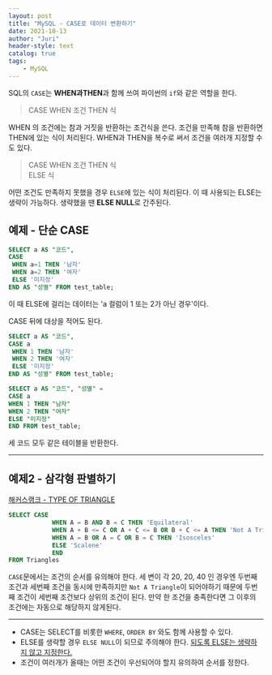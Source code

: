 ```yaml
---
layout: post
title: "MySQL - CASE로 데이터 변환하기"
date: 2021-10-13
author: "Juri"
header-style: text
catalog: true
tags:
    - MySQL
---
```

SQL의 `CASE`는 **WHEN과THEN**과 함께 쓰여 파이썬의 `if`와 같은 역할을 한다. 

> CASE WHEN 조건 THEN 식

WHEN 의 조건에는 참과 거짓을 반환하는 조건식을 쓴다. 조건을 만족해 참을 반환하면 THEN에 있는 식이 처리된다. WHEN과 THEN을 복수로 써서 조건을 여러개 지정할 수도 있다.<br>

> CASE WHEN 조건 THEN 식<br>
> ELSE 식

어떤 조건도 만족하지 못했을 경우 `ELSE`에 있는 식이 처리된다. 이 때 사용되는 ELSE는 생략이 가능하다. 생략했을 땐 **ELSE NULL**로 간주된다. 

## 예제 - 단순 CASE

```sql
SELECT a AS "코드",
CASE
 WHEN a=1 THEN '남자'
 WHEN a=2 THEN '여자'
 ELSE '미지정'
END AS "성별" FROM test_table;
```

이 때 ELSE에 걸리는 데이터는 'a 컬럼이 1 또는 2가 아닌 경우'이다. <br>

CASE 뒤에 대상을 적어도 된다.
```sql
SELECT a AS "코드",
CASE a
 WHEN 1 THEN '남자'
 WHEN 2 THEN '여자'
 ELSE '미지정'
END AS "성별" FROM test_table;
```

```sql
SELECT a AS "코드", "성별" = 
CASE a
WHEN 1 THEN "남자"
WHEN 2 THEN "여자"
ELSE "미지정"
END FROM test_table;
```

세 코드 모두 같은 테이블을 반환한다.

---

## 예제2 - 삼각형 판별하기

[해커스랭크 - TYPE OF TRIANGLE](https://www.hackerrank.com/challenges/what-type-of-triangle/problem?isFullScreen=true)

```sql
SELECT CASE
            WHEN A = B AND B = C THEN 'Equilateral'
            WHEN A + B <= C OR A + C <= B OR B + C <= A THEN 'Not A Triangle'
            WHEN A = B OR A = C OR B = C THEN 'Isosceles'
            ELSE 'Scalene'
            END
FROM Triangles
```

`CASE`문에서는 조건의 순서를 유의해야 한다. 세 변이 각 20, 20, 40 인 경우엔 두번째 조건과 세번째 조건을 동시에 만족하지만 `Not A Triangle`이 되어야하기 때문에 두번째 조건이 세번째 조건보다 상위의 조건이 된다. 만약 한 조건을 충족한다면 그 이후의 조건에는 자동으로 해당하지 않게된다.

---
- CASE는 SELECT를 비롯한 `WHERE`, `ORDER BY` 와도 함께 사용할 수 있다. 
- ELSE를 생략할 경우 `ELSE NULL`이 되므로 주의해야 한다. <u>되도록 ELSE는 생략하지 않고 지정한다.</u>
- 조건이 여러개가 올때는 어떤 조건이 우선되어야 할지 유의하여 순서를 정한다.